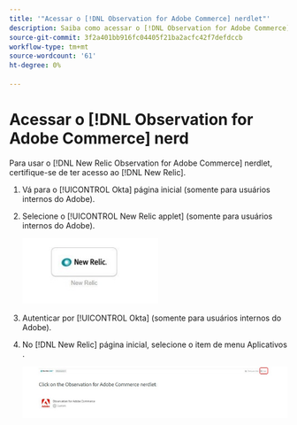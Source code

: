 ```yaml
---
title: '"Acessar o [!DNL Observation for Adobe Commerce] nerdlet"'
description: Saiba como acessar o [!DNL Observation for Adobe Commerce] nerdlet.
source-git-commit: 3f2a401bb916fc04405f21ba2acfc42f7defdccb
workflow-type: tm+mt
source-wordcount: '61'
ht-degree: 0%

---
```


# Acessar o [!DNL Observation for Adobe Commerce] nerd

Para usar o [!DNL New Relic Observation for Adobe Commerce] nerdlet, certifique-se de ter acesso ao [!DNL New Relic].

1. Vá para o [!UICONTROL Okta] página inicial (somente para usuários internos do Adobe).
1. Selecione o [!UICONTROL New Relic applet] (somente para usuários internos do Adobe).

   ![Novo miniaplicativo Relic](../../assets/tools/observation-for-adobe-commerce/new-relic-applet.jpeg)

1. Autenticar por [!UICONTROL Okta] (somente para usuários internos do Adobe).
1. No [!DNL New Relic] página inicial, selecione o item de menu Aplicativos .

   ![Nova página inicial do Relic](../../assets/tools/observation-for-adobe-commerce/new-relic-homepage.jpeg)


